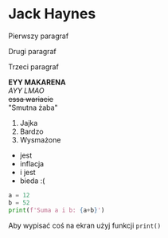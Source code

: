 
# Jack Haynes

Pierwszy paragraf

Drugi paragraf

Trzeci paragraf

**EYY MAKARENA**  
*AYY LMAO*  
<s>essa wariacie</s>  
"Smutna żaba"
1. Jajka
2. Bardzo
3. Wysmażone
- jest
- inflacja
- i jest
- bieda :(  
```python
a = 12
b = 52
print(f'Suma a i b: {a+b}')
```  
Aby wypisać coś na ekran użyj funkcji `print()`  
